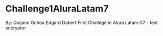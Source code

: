 # Challenge1AluraLatam7
By: Quijano Ochoa Edgard Dabert
First Challege in Alura Latam G7 - text encryptor
